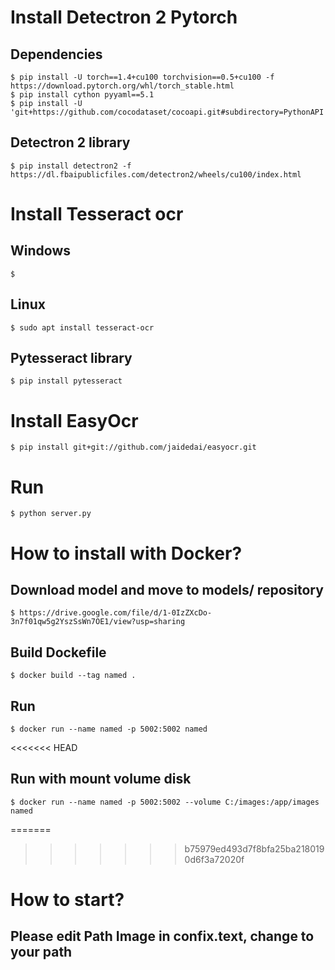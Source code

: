 # Install Detectron 2 Pytorch
## Dependencies
    $ pip install -U torch==1.4+cu100 torchvision==0.5+cu100 -f https://download.pytorch.org/whl/torch_stable.html
    $ pip install cython pyyaml==5.1
    $ pip install -U 'git+https://github.com/cocodataset/cocoapi.git#subdirectory=PythonAPI'
## Detectron 2 library
    $ pip install detectron2 -f https://dl.fbaipublicfiles.com/detectron2/wheels/cu100/index.html


# Install Tesseract ocr
## Windows
    $ 
## Linux
    $ sudo apt install tesseract-ocr
## Pytesseract library
    $ pip install pytesseract


# Install EasyOcr
    $ pip install git+git://github.com/jaidedai/easyocr.git

# Run
    $ python server.py


# How to install with Docker?
## Download model and move to models/ repository
    $ https://drive.google.com/file/d/1-0IzZXcDo-3n7f01qw5g2YszSsWn7OE1/view?usp=sharing
## Build Dockefile
    $ docker build --tag named .
## Run
    $ docker run --name named -p 5002:5002 named
<<<<<<< HEAD
## Run with mount volume disk
    $ docker run --name named -p 5002:5002 --volume C:/images:/app/images named
=======
>>>>>>> b75979ed493d7f8bfa25ba2180190d6f3a72020f

# How to start?
## Please edit Path Image in confix.text, change to your path